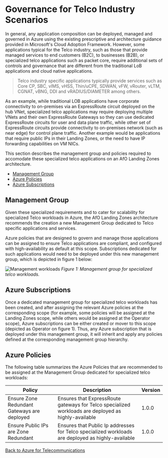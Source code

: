 # Governance for Telco Industry Scenarios

In general, any application composition can be deployed, managed and governed in Azure using the existing prescriptive and architecture guidance provided in Microsoft's Cloud Adoption Framework. However, some applications typical for the Telco industry, such as those that provide managed services to end customers (B2C), to businesses (B2B), or specialized telco applications such as packet core, require additional sets of controls and governance that are different from the traditional LoB applications and cloud native applications.

>Telco industry specific applications typically provide services such as Core CP, SBC, vIMS, vHSS, Thin/uCPE, SDWAN, vFW, vRouter, vLTM, CGNAT, vBNG, DDI and vRADIUS/DIAMETER among others.

As an example, while traditional LOB applications have corporate connectivity to on-premises via an ExpressRoute circuit deployed on the hub VNet, specialized telco applications may require deploying multiple VNets and their own ExpressRoute Gateways so they can use dedicated ExpressRoute circuits for user and data plane traffic, while other set of ExpressRoute circuits provide connectivity to on-premises network (such as near edge) for control plane traffic. Another example would be applications that require public IPs in their Landing Zones, or the need to have IP forwarding capabilities on VM NICs.

This section describes the management group and policies required to accomodate these specialized telco applications on an AfO Landing Zones architecture.

* [Management Group](#management-group)
* [Azure Policies](#azure-policies)
* [Azure Subscriptions](#azure-subscriptions)

## Management Group

Given these specialized requirements and to cater for scalability for specialized Telco workloads in Azure, the AfO Landing Zones architecture recommends the creation a new Management Group dedicated to Telco specific applications and services.

Azure policies that are designed to govern and manage those applications can be assigned to ensure Telco applications are compliant, and configured with high-availability as default at this scope. Subscriptions dedicated for such applications would need to be deployed under this new management group, which is depicted in figure 1 below:

![Management workloads](./management-group-telco.png)
_Figure 1: Management group for specialized telco workloads._

## Azure Subscriptions

Once a dedicated management group for specialized telco workloads has been created, and after assigning the relevant Azure policies at the corresponding scope (for example, some policies will be assigned at the Landing Zones scope, while others would be assigned at the Operator scope), Azure subscriptions can be either created or mover to this scope (depicted as Operator on figure 1). Thus, any Azure subscription that is deployed under this management group, it will inherit and apply any policies defined at the corresponding management group hierarchy.

## Azure Policies

The following table summarizes the Azure Policies that are recommended to be assigned at the Management Group dedicated for specialized telco workloads:

| Policy                                      | Description                                                                                         | Version |
|---------------------------------------------|-----------------------------------------------------------------------------------------------------|---------|
| Ensure Zone Redundant Gateways are deployed | Ensures that ExpressRoute gateways for Telco specialized workloads are deployed as highly-available | 1.0.0   |
| Ensure Public IPs are Zone Redundant        | Ensures that Public Ip addresses for Telco specialized workloads are deployed as highly-available   | 1.0.0   |

[Back to Azure for Telecommunications](../README.md)